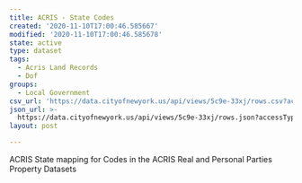 ```yaml
---
title: ACRIS - State Codes
created: '2020-11-10T17:00:46.585667'
modified: '2020-11-10T17:00:46.585678'
state: active
type: dataset
tags:
  - Acris Land Records
  - Dof
groups:
  - Local Government
csv_url: 'https://data.cityofnewyork.us/api/views/5c9e-33xj/rows.csv?accessType=DOWNLOAD'
json_url: >-
  https://data.cityofnewyork.us/api/views/5c9e-33xj/rows.json?accessType=DOWNLOAD
layout: post

---
```

ACRIS State mapping for Codes in the ACRIS Real and Personal Parties Property Datasets
